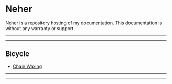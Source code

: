 # Neher

Neher is a repository hosting of my documentation. This documentation is without any warranty or support.

----------

----------

<!---
Comment
-->

## Bicycle

- [Chain Waxing](Docs/Bicycle-Chain-Waxing.md)

----------

----------

<!---
Comment
### QR Codes

- Foo

![image001](Docs/Images/QR-docs.png)
-->
